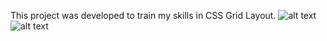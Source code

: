 This project was developed to train my skills in CSS Grid Layout.
![alt text](https://i.ibb.co/vzTycY4/Captura-de-tela-2021-05-30-01-37-08.png)
![alt text](https://i.ibb.co/rwM2RYp/Captura-de-tela-2021-05-30-01-47-59.png)
